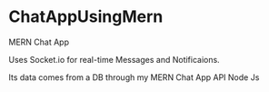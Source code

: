 # ChatAppUsingMern

MERN Chat App

Uses Socket.io for real-time Messages and Notificaions.

Its data comes from a DB through my MERN Chat App API Node Js
